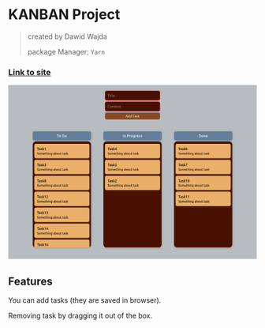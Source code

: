 # KANBAN Project

> created by Dawid Wajda
> 
> package Manager: `Yarn`

### [Link to site](https://mystifying-lalande-3f5ba7.netlify.app/)

![alt text](./README/kanban.png)

## Features

You can add tasks (they are saved in browser). 

Removing task by dragging it out of the box.
